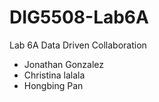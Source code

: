 # DIG5508-Lab6A
 Lab 6A Data Driven Collaboration

 - Jonathan Gonzalez
 - Christina lalala
 - Hongbing Pan
